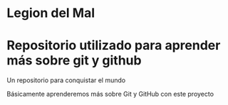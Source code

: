 # Legion del Mal

# Repositorio utilizado para aprender más sobre git y github
Un repositorio para conquistar el mundo

Básicamente aprenderemos más sobre Git y GitHub con este proyecto



